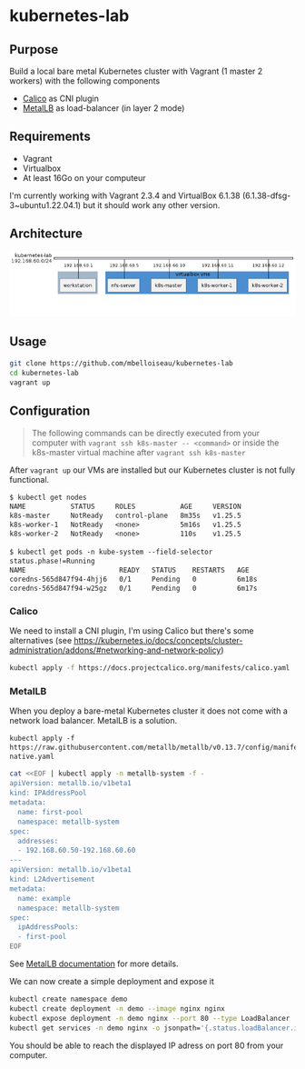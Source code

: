 # kubernetes-lab

## Purpose

Build a local bare metal Kubernetes cluster with Vagrant (1 master 2 workers) with the following components

* [Calico](https://projectcalico.docs.tigera.io/getting-started/kubernetes/) as CNI plugin
* [MetalLB](https://metallb.universe.tf/) as load-balancer (in layer 2 mode)
  
## Requirements

* Vagrant
* Virtualbox
* At least 16Go on your computeur

I'm currently working with Vagrant 2.3.4 and VirtualBox 6.1.38 (6.1.38-dfsg-3~ubuntu1.22.04.1) but it should work any other version.

## Architecture

![architecture](.plantuml/out/architecture/architecture.png)

## Usage

```bash
git clone https://github.com/mbelloiseau/kubernetes-lab
cd kubernetes-lab
vagrant up
```

## Configuration

> The following commands can be directly executed from your computer with `vagrant ssh k8s-master -- <command>` or inside the k8s-master virtual machine after `vagrant ssh k8s-master`

After `vagrant up` our VMs are installed but our Kubernetes cluster is not fully functional.

```console
$ kubectl get nodes
NAME           STATUS     ROLES           AGE     VERSION
k8s-master     NotReady   control-plane   8m35s   v1.25.5
k8s-worker-1   NotReady   <none>          5m16s   v1.25.5
k8s-worker-2   NotReady   <none>          110s    v1.25.5

$ kubectl get pods -n kube-system --field-selector status.phase!=Running
NAME                       READY   STATUS    RESTARTS   AGE
coredns-565d847f94-4hjj6   0/1     Pending   0          6m18s
coredns-565d847f94-w25gz   0/1     Pending   0          6m17s
```

### Calico

We need to install a CNI plugin, I'm using Calico but there's some alternatives (see https://kubernetes.io/docs/concepts/cluster-administration/addons/#networking-and-network-policy)

```bash
kubectl apply -f https://docs.projectcalico.org/manifests/calico.yaml
```

### MetalLB

When you deploy a bare-metal Kubernetes cluster it does not come with a network load balancer. MetalLB is a solution.

```
kubectl apply -f https://raw.githubusercontent.com/metallb/metallb/v0.13.7/config/manifests/metallb-native.yaml
```

```bash
cat <<EOF | kubectl apply -n metallb-system -f -
apiVersion: metallb.io/v1beta1
kind: IPAddressPool
metadata:
  name: first-pool
  namespace: metallb-system
spec:
  addresses:
  - 192.168.60.50-192.168.60.60
---
apiVersion: metallb.io/v1beta1
kind: L2Advertisement
metadata:
  name: example
  namespace: metallb-system
spec:
  ipAddressPools:
  - first-pool
EOF
```

See [MetalLB documentation](https://metallb.universe.tf/configuration/) for more details.

We can now create a simple deployment and expose it

```bash
kubectl create namespace demo
kubectl create deployment -n demo --image nginx nginx
kubectl expose deployment -n demo nginx --port 80 --type LoadBalancer
kubectl get services -n demo nginx -o jsonpath='{.status.loadBalancer.ingress[*].ip}'
```

You should be able to reach the displayed IP adress on port 80 from your computer.